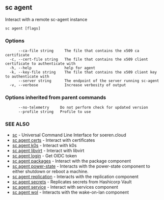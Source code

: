 ## sc agent

Interact with a remote sc-agent instance

```
sc agent [flags]
```

### Options

```
      --ca-file string     The file that contains the x509 ca certificate
  -c, --cert-file string   The file that contains the x509 client certificate to authenticate with
  -h, --help               help for agent
  -k, --key-file string    The file that contains the x509 client key to authenticate with
      --server string      The endpoint of the server running sc-agent
  -v, --verbose            Increase verbosity of output
```

### Options inherited from parent commands

```
      --no-telemetry     Do not perform check for updated version
      --profile string   Profile to use
```

### SEE ALSO

* [sc](sc.md)	 - Universal Command Line Interface for soeren.cloud
* [sc agent certs](sc_agent_certs.md)	 - Interact with certificates
* [sc agent k0s](sc_agent_k0s.md)	 - Interact with k0s
* [sc agent libvirt](sc_agent_libvirt.md)	 - Interact with libvirt
* [sc agent login](sc_agent_login.md)	 - Get OIDC token
* [sc agent packages](sc_agent_packages.md)	 - Interact with the package component
* [sc agent power-state](sc_agent_power-state.md)	 - Interacts with the power-state component to either shutdown or reboot a machine.
* [sc agent replication](sc_agent_replication.md)	 - Interacts with the replication component
* [sc agent secrets](sc_agent_secrets.md)	 - Replicates secrets from Hashicorp Vault
* [sc agent service](sc_agent_service.md)	 - Interact with services component
* [sc agent wol](sc_agent_wol.md)	 - Interacts with the wake-on-lan component

